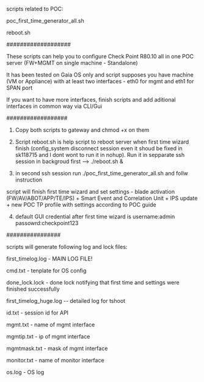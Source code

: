 

scripts related to POC:

poc_first_time_generator_all.sh

reboot.sh


###################

These scripts can help you to configure Check Point R80.10 all in one POC server (FW+MGMT on single machine - Standalone)

It has been tested on Gaia OS only and script supposes you have machine (VM or Appliance) with at least two interfaces - eth0 for mgmt and eth1 for SPAN port

If you want to have more interfaces, finish scripts and add aditional interfaces in common way via CLI/Gui


##################

1. Copy both scripts to gateway and chmod +x on them

2. Script reboot.sh is help script to reboot server when first time wizard finish (config_system disconnect session even it shoud be fixed in sk118715 and I dont wont to run it in nohup). Run it in sepparate ssh session in backgroud first --> ./reboot.sh &

3. in second ssh session run ./poc_first_time_generator_all.sh and follw instruction

script will finish first time wizard and set settings - blade activation (FW/AV/ABOT/APP/TE/IPS) + Smart Event and Correlation Unit + IPS update + new POC TP profile with settings according to POC guide

4. default GUI credential after first time wizard is username:admin passowrd:checkpoint123 


################


scripts will generate following log and lock files:

first_timelog.log - MAIN LOG FILE!

cmd.txt - tenplate for OS config

done_lock.lock - done lock notifying that first time and settings were finished successfully

first_timelog_huge.log  -- detailed log for tshoot

id.txt - session id for API

mgmt.txt - name of mgmt interface

mgmtip.txt - ip of mgmt interface

mgmtmask.txt - mask of mgmt interface

monitor.txt - name of monitor interface

os.log - OS log
